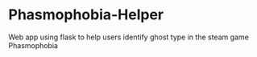 # Phasmophobia-Helper
Web app using flask to help users identify ghost type in the steam game Phasmophobia

